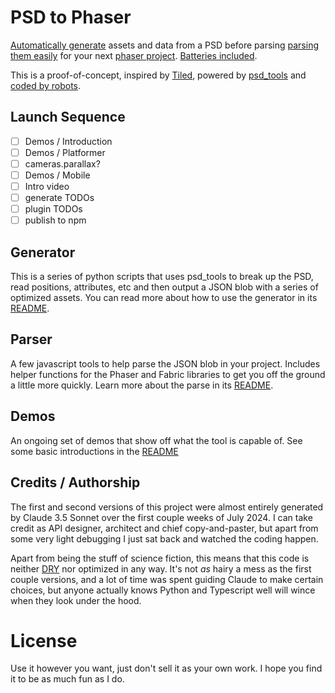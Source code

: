 # PSD to Phaser 

[Automatically generate](/generator/) assets and data from a PSD before parsing [parsing them easily](/plugin/) for your next [phaser project](/demos/introduction/). [Batteries included](/generator/README.md#generate-on-save).

This is a proof-of-concept, inspired by [Tiled](https://www.mapeditor.org/), powered by [psd_tools](https://pypi.org/project/psd-tools/) and [coded by robots](#credits--authorship). 

## Launch Sequence
- [ ] Demos / Introduction
- [ ] Demos / Platformer
- [ ] cameras.parallax?
- [ ] Demos / Mobile
- [ ] Intro video
- [ ] generate TODOs
- [ ] plugin TODOs
- [ ] publish to npm

## Generator

This is a series of python scripts that uses psd_tools to break up the PSD, read positions, attributes, etc and then output a JSON blob with a series of optimized assets.  You can read more about how to use the generator in its [README](./generator/README.md).

## Parser

A few javascript tools to help parse the JSON blob in your project.  Includes helper functions for the Phaser and Fabric libraries to get you off the ground a little more quickly.  Learn more about the parse in its [README](./plugin/README.md).

## Demos

An ongoing set of demos that show off what the tool is capable of. See some basic introductions in the [README](/demos/README.md)

## Credits / Authorship

The first and second versions of this project were almost entirely generated by Claude 3.5 Sonnet over the first couple weeks of July 2024. I can take credit as API designer, architect and chief copy-and-paster, but apart from some very light debugging I just sat back and watched the coding happen. 

Apart from being the stuff of science fiction, this means that this code is neither [DRY](https://en.wikipedia.org/wiki/Don%27t_repeat_yourself) nor optimized in any way.  It's not _as_ hairy a mess as the first couple versions, and a lot of time was spent guiding Claude to make certain choices, but anyone actually knows Python and Typescript well will wince when they look under the hood.

# License

Use it however you want, just don't sell it as your own work. I hope you find it to be as much fun as I do.